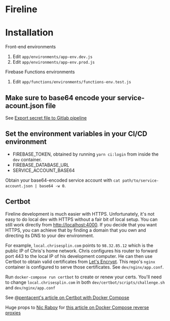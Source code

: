 # Fireline

# Installation

Front-end environments

1. Edit `app/environments/app-env.dev.js`
2. Edit `app/environments/app-env.prod.js`

Firebase Functions environments

1. Edit `app/functions/environments/functions-env.test.js`

## Make sure to base64 encode your service-acount.json file

See [Export secret file to Gitlab pipeline](https://medium.com/@michalkalita/export-secret-file-to-gitlab-pipeline-75789eee35bd)

## Set the environment variables in your CI/CD environment

- FIREBASE_TOKEN, obtained by running `yarn ci:login` from inside the `dev` container.
- FIREBASE_DATABASE_URL
- SERVICE_ACCOUNT_BASE64

Obtain your base64-encoded service account with `cat path/to/service-account.json | base64 -w 0`.

## Certbot

Fireline development is much easier with HTTPS. Unfortunately, it's not easy to do local dev with HTTPS without a fair bit of local setup. You can still work directly from [http://localhost:4000](http://localhost:4000). If you decide that you want HTTPS, you can achieve that by finding a domain that you own and directing its DNS to your dev environment.

For example, `local.chrisesplin.com` points to `98.32.85.12` which is the public IP of Chris's home network. Chris configures his router to forward port 443 to the local IP of his development computer. He can then use Certbot to obtain valid certificates from [Let's Encrypt](https://letsencrypt.org/). This repo's `nginx` container is configured to serve those certificates. See `dev/nginx/app.conf`.

Run `docker-compose run certbot` to create or renew your certs. You'll need to change `local.chrisesplin.com` in both `dev/certbot/scripts/challenge.sh` and `dev/nginx/app.conf`

See [@pentacent's article on Certbot with Docker Compose](https://medium.com/@pentacent/nginx-and-lets-encrypt-with-docker-in-less-than-5-minutes-b4b8a60d3a71)

Huge props to [Nic Raboy](https://twitter.com/nraboy) for [this article on Docker Compose reverse proxies](https://www.thepolyglotdeveloper.com/2017/03/nginx-reverse-proxy-containerized-docker-applications/)
